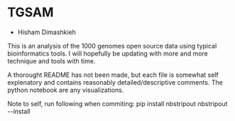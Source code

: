 # TGSAM
- Hisham Dimashkieh

This is an analysis of the 1000 genomes open source data using typical bioinformatics tools. I will hopefully be updating with more and more technique and tools with time.

A thorought README has not been made, but each file is somewhat self explenatory and contains reasonably detailed/descriptive comments. The python notebook are any visualizations.

Note to self, run following when commiting:
pip install nbstripout
nbstripout --install